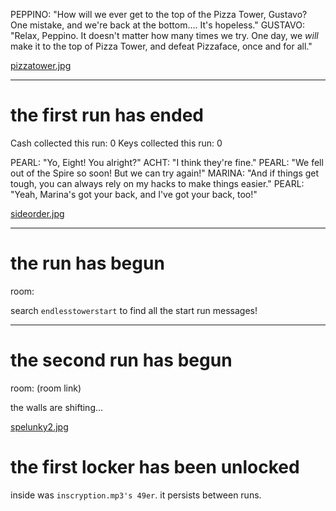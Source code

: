 PEPPINO: "How will we ever get to the top of the Pizza Tower, Gustavo? One mistake, and we're back at the bottom.... It's hopeless."
GUSTAVO: "Relax, Peppino. It doesn't matter how many times we try. One day, we *will* make it to the top of Pizza Tower, and defeat Pizzaface, once and for all."

[pizzatower.jpg](images/pizzatower.jpg)

---

# the first run has ended

Cash collected this run: 0
Keys collected this run: 0

PEARL: "Yo, Eight! You alright?"
ACHT: "I think they're fine."
PEARL: "We fell out of the Spire so soon! But we can try again!"
MARINA: "And if things get tough, you can always rely on my hacks to make things easier."
PEARL: "Yeah, Marina's got your back, and I've got your back, too!"

[sideorder.jpg](images/sideorder.jpg)

---

# the  run has begun

room: 

search `endlesstowerstart` to find all the start run messages!

---

# the second run has begun

room: (room link)

the walls are shifting...

[spelunky2.jpg](images/spelunky2.jpg)

# the first locker has been unlocked

inside was `inscryption.mp3's 49er`.
it persists between runs.